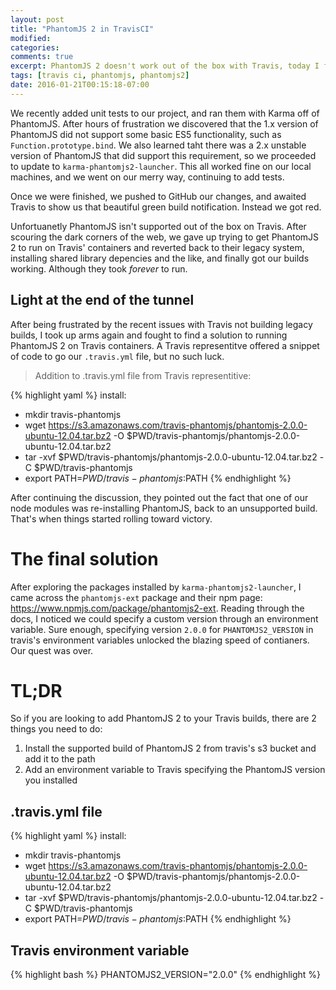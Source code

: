 ```yaml
---
layout: post
title: "PhantomJS 2 in TravisCI"
modified:
categories: 
comments: true
excerpt: PhantomJS 2 doesn't work out of the box with Travis, today I figured out how
tags: [travis ci, phantomjs, phantomjs2]
date: 2016-01-21T00:15:18-07:00
---
```


We recently added unit tests to our project, and ran them with Karma off of PhantomJS. After hours of frustration we discovered that the 1.x version of PhantomJS did not support some basic ES5 functionality, such as `Function.prototype.bind`. We also learned taht there was a 2.x unstable version of PhantomJS that did support this requirement, so we proceeded to update to `karma-phantomjs2-launcher`. This all worked fine on our local machines, and we went on our merry way, continuing to add tests.

Once we were finished, we pushed to GitHub our changes, and awaited Travis to show us that beautiful green build notification. Instead we got red. 

Unfortuanetly PhantomJS isn't supported out of the box on Travis. After scouring the dark corners of the web, we gave up trying to get PhantomJS 2 to run on Travis' containers and reverted back to their legacy system, installing shared library depencies and the like, and finally got our builds working. Although they took _forever_ to run.

## Light at the end of the tunnel

After being frustrated by the recent issues with Travis not building legacy builds, I took up arms again and fought to find a solution to running PhantomJS 2 on Travis containers. A Travis representitve offered a snippet of code to go our `.travis.yml` file, but no such luck. 

> Addition to .travis.yml file from Travis representitive:

{% highlight yaml %}
install:
  - mkdir travis-phantomjs
  - wget https://s3.amazonaws.com/travis-phantomjs/phantomjs-2.0.0-ubuntu-12.04.tar.bz2 -O $PWD/travis-phantomjs/phantomjs-2.0.0-ubuntu-12.04.tar.bz2
  - tar -xvf $PWD/travis-phantomjs/phantomjs-2.0.0-ubuntu-12.04.tar.bz2 -C $PWD/travis-phantomjs
  - export PATH=$PWD/travis-phantomjs:$PATH
{% endhighlight %}

After continuing the discussion, they pointed out the fact that one of our node modules was re-installing PhantomJS, back to an unsupported build. That's when things started rolling toward victory.

# The final solution

After exploring the packages installed by `karma-phantomjs2-launcher`, I came across the `phantomjs-ext` package and their npm page: https://www.npmjs.com/package/phantomjs2-ext. Reading through the docs, I noticed we could specify a custom version through an environment variable. Sure enough, specifying version `2.0.0` for `PHANTOMJS2_VERSION` in travis's environment variables unlocked the blazing speed of contianers. Our quest was over.

# TL;DR

So if you are looking to add PhantomJS 2 to your Travis builds, there are 2 things you need to do:

1. Install the supported build of PhantomJS 2 from travis's s3 bucket and add it to the path
1. Add an environment variable to Travis specifying the PhantomJS version you installed

## .travis.yml file
{% highlight yaml %}
install:
  - mkdir travis-phantomjs
  - wget https://s3.amazonaws.com/travis-phantomjs/phantomjs-2.0.0-ubuntu-12.04.tar.bz2 -O $PWD/travis-phantomjs/phantomjs-2.0.0-ubuntu-12.04.tar.bz2
  - tar -xvf $PWD/travis-phantomjs/phantomjs-2.0.0-ubuntu-12.04.tar.bz2 -C $PWD/travis-phantomjs
  - export PATH=$PWD/travis-phantomjs:$PATH
{% endhighlight %}

## Travis environment variable
{% highlight bash %}
PHANTOMJS2_VERSION="2.0.0"
{% endhighlight %}